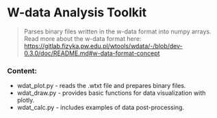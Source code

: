 # W-data Analysis Toolkit
> Parses binary files written in the w-data format into numpy arrays. Read more about the w-data format here: https://gitlab.fizyka.pw.edu.pl/wtools/wdata/-/blob/dev-0.3.0/doc/README.md#w-data-format-concept


### Content:
- wdat_plot.py - reads the .wtxt file and prepares binary files.
- wdat_draw.py - provides basic functions for data visualization with plotly.
- wdat_calc.py - includes examples of data post-processing. 




